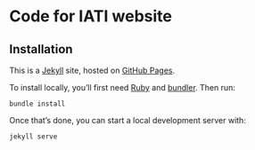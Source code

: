 # Code for IATI website

## Installation

This is a [Jekyll](https://jekyllrb.com/) site, hosted on [GitHub Pages](https://pages.github.com/).

To install locally, you’ll first need [Ruby](https://www.ruby-lang.org) and [bundler](https://bundler.io). Then run:

```shell
bundle install
```

Once that’s done, you can start a local development server with:

```shell
jekyll serve
```
